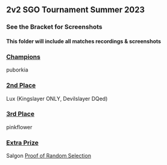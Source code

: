 ## 2v2 SGO Tournament Summer 2023

### See the Bracket for Screenshots

#### This folder will include all matches recordings & screenshots


### [Champions](https://i.imgur.com/J0qecSP.png)

puborkia

### [2nd Place](https://i.imgur.com/M6W2Svu.png)

Lux (Kingslayer ONLY, Devilslayer DQed)

### [3rd Place](https://i.imgur.com/S3bT2AS.png)

pinkflower

### [Extra Prize](https://i.imgur.com/fAyhDSx.png)

Salgon [Proof of Random Selection](https://puu.sh/JQjhL/11e69c2e1f.gif)